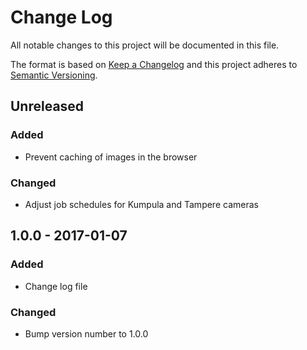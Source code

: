 # Change Log
All notable changes to this project will be documented in this file.

The format is based on [Keep a Changelog](http://keepachangelog.com/)
and this project adheres to [Semantic Versioning](http://semver.org/).

## Unreleased
### Added
- Prevent caching of images in the browser

### Changed
- Adjust job schedules for Kumpula and Tampere cameras

## 1.0.0 - 2017-01-07
### Added
- Change log file

### Changed
- Bump version number to 1.0.0
